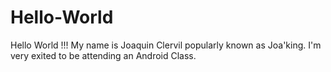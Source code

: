 # Hello-World
Hello World !!! My name is Joaquin Clervil popularly known as Joa'king. I'm very exited to be attending an Android Class.
